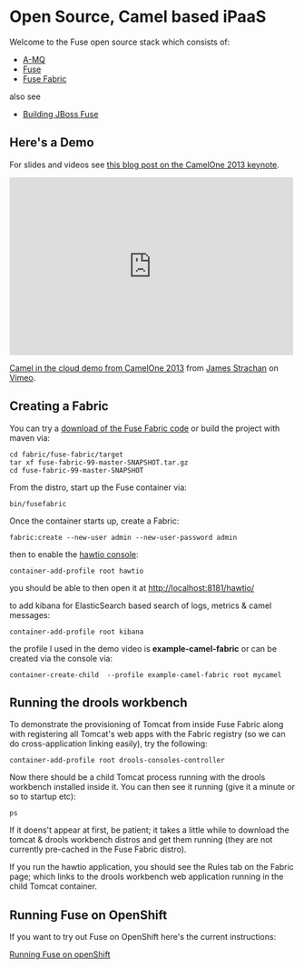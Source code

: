 Open Source, Camel based iPaaS
=============================

Welcome to the Fuse open source stack which consists of:

* [A-MQ](http://fuse.fusesource.org/mq/)
* [Fuse](http://fusesource.com/products/fuse-esb-enterprise/)
* [Fuse Fabric](http://fuse.fusesource.org/fabric/)

also see

* [Building JBoss Fuse](./readme-build.md)

Here's a Demo
--------------

For slides and videos see [this blog post on the CamelOne 2013 keynote](http://macstrac.blogspot.com/2013/06/introducing-apache-camel-based-open.html).

<iframe src="http://player.vimeo.com/video/68126320" width="500" height="313" frameborder="0" webkitAllowFullScreen mozallowfullscreen allowFullScreen></iframe> <p><a href="http://vimeo.com/68126320">Camel in the cloud demo from CamelOne 2013</a> from <a href="http://vimeo.com/user18878300">James Strachan</a> on <a href="http://vimeo.com">Vimeo</a>.</p>

Creating a Fabric
-----------------

You can try a [download of the Fuse Fabric code](http://repo.fusesource.com/nexus/content/repositories/jboss-fuse-6.1.x/org/fusesource/fabric/fuse-fabric/) or build the project with maven via:

    cd fabric/fuse-fabric/target
    tar xf fuse-fabric-99-master-SNAPSHOT.tar.gz
    cd fuse-fabric-99-master-SNAPSHOT

From the distro, start up the Fuse container via:

    bin/fusefabric

Once the container starts up, create a Fabric:

    fabric:create --new-user admin --new-user-password admin

then to enable the [hawtio console](http://hawt.io/):

    container-add-profile root hawtio

you should be able to then open it at [http://localhost:8181/hawtio/](http://localhost:8181/hawtio/)

to add kibana for ElasticSearch based search of logs, metrics & camel messages:

    container-add-profile root kibana

the profile I used in the demo video is **example-camel-fabric** or can be created via the console via:

    container-create-child  --profile example-camel-fabric root mycamel


Running the drools workbench
----------------------------

To demonstrate the provisioning of Tomcat from inside Fuse Fabric along with registering all Tomcat's web apps with the Fabric registry (so we can do cross-application linking easily), try the following:

    container-add-profile root drools-consoles-controller

Now there should be a child Tomcat process running with the drools workbench installed inside it. You can then see it running (give it a minute or so to startup etc):

    ps

If it doens't appear at first, be patient; it takes a little while to download the tomcat & drools workbench distros and get them running (they are not currently pre-cached in the Fuse Fabric distro).

If you run the hawtio application, you should see the Rules tab on the Fabric page; which links to the drools workbench web application running in the child Tomcat container.


Running Fuse on OpenShift
-------------------------

If you want to try out Fuse on OpenShift here's the current instructions:

[Running Fuse on openShift](https://github.com/jboss-fuse/fuse-openshift-cartridge/blob/master/README.md)

